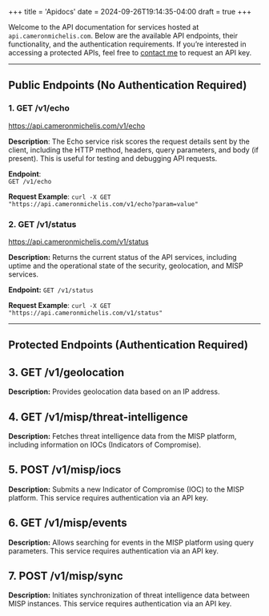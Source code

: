 +++
title = 'Apidocs'
date = 2024-09-26T19:14:35-04:00
draft = true
+++


Welcome to the API documentation for services hosted at `api.cameronmichelis.com`. Below are the available API endpoints, their functionality, and the authentication requirements.  If you’re interested in accessing a protected APIs, feel free to [contact me](/contact/) to request an API key.

---

## Public Endpoints (No Authentication Required)

### 1. **GET /v1/echo**
https://api.cameronmichelis.com/v1/echo

**Description**: The Echo service risk scores the request details sent by the client, including the HTTP method, headers, query parameters, and body (if present). This is useful for testing and debugging API requests.

**Endpoint**:  
`GET /v1/echo`

**Request Example**:
`curl -X GET "https://api.cameronmichelis.com/v1/echo?param=value"`


### 2. **GET /v1/status**
https://api.cameronmichelis.com/v1/status

**Description:** Returns the current status of the API services, including uptime and the operational state of the security, geolocation, and MISP services.

**Endpoint:**
`GET /v1/status`

**Request Example**:
`curl -X GET "https://api.cameronmichelis.com/v1/status"`

---
## Protected Endpoints (Authentication Required)

## 3. GET /v1/geolocation
**Description:** Provides geolocation data based on an IP address. 

## 4. GET /v1/misp/threat-intelligence
**Description:** Fetches threat intelligence data from the MISP platform, including information on IOCs (Indicators of Compromise).

## 5. POST /v1/misp/iocs
**Description:** Submits a new Indicator of Compromise (IOC) to the MISP platform. This service requires authentication via an API key.
## 6. GET /v1/misp/events
**Description:** Allows searching for events in the MISP platform using query parameters. This service requires authentication via an API key.

## 7. POST /v1/misp/sync
**Description:** Initiates synchronization of threat intelligence data between MISP instances. This service requires authentication via an API key.


